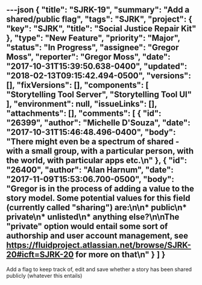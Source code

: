---json
{
  "title": "SJRK-19",
  "summary": "Add a shared/public flag",
  "tags": "SJRK",
  "project": {
    "key": "SJRK",
    "title": "Social Justice Repair Kit"
  },
  "type": "New Feature",
  "priority": "Major",
  "status": "In Progress",
  "assignee": "Gregor Moss",
  "reporter": "Gregor Moss",
  "date": "2017-10-31T15:39:50.638-0400",
  "updated": "2018-02-13T09:15:42.494-0500",
  "versions": [],
  "fixVersions": [],
  "components": [
    "Storytelling Tool Server",
    "Storytelling Tool UI"
  ],
  "environment": null,
  "issueLinks": [],
  "attachments": [],
  "comments": [
    {
      "id": "26399",
      "author": "Michelle D'Souza",
      "date": "2017-10-31T15:46:48.496-0400",
      "body": "There might even be a spectrum of shared - with a small group, with a particular person, with the world, with particular apps etc.\n"
    },
    {
      "id": "26400",
      "author": "Alan Harnum",
      "date": "2017-11-09T15:53:06.700-0500",
      "body": "Gregor is in the process of adding a value to the story model. Some potential values for this field (currently called \"sharing\") are:\n\n* public\n* private\n* unlisted\n* anything else?\n\nThe \"private\" option would entail some sort of authorship and user account management, see <https://fluidproject.atlassian.net/browse/SJRK-20#icft=SJRK-20> for more on that\n"
    }
  ]
}
---
Add a flag to keep track of, edit and save whether a story has been shared publicly (whatever this entails)

        